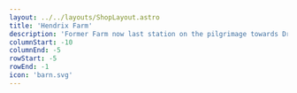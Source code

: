 ```yaml
---
layout: ../../layouts/ShopLayout.astro
title: 'Hendrix Farm'
description: 'Former Farm now last station on the pilgrimage towards Drakkenheim'
columnStart: -10
columnEnd: -5
rowStart: -5
rowEnd: -1
icon: 'barn.svg'
---
```

